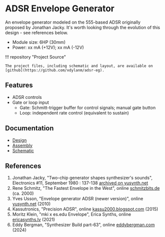 # ADSR Envelope Generator

An envelope generator modeled on the 555-based ADSR originally proposed by Jonathan Jacky. It's worth looking through the evolution of this design - see references below. 

* Module size: 6HP (30mm)
* Power: xx mA (+12V); xx mA (-12V)

!!! repository "Project Source"

    The project files, including schematic and layout, are available on [github](https://github.com/xdylanm/adsr-eg).

## Features

* ADSR controls
* Gate or loop input
    * Gate: Schmitt-trigger buffer for control signals; manual gate button
    * Loop: independent rate control (equivalent to sustain)

## Documentation

* [Design](theory.md)
* [Assembly](assembly.md)
* [Schematic](assets/schematic.pdf)

## References

1. Jonathan Jacky, "Two-chip generator shapes synthesizer's sounds", Electronics #11, September 1980 : 137-138 [archived on yusynth.net](https://yusynth.net/archives/Electronics/J-Jacky-ADSR-1980.pdf>)
2. Rene Schmitz, "The Fastest Envelope in the West", online [schmitzbits.de](https://www.schmitzbits.de/adsr.html) (ca. 2000) 
3. Yves Usson, "Envelope generator ADSR (newer version)", online [yusynth.net](https://yusynth.net/Modular/EN/ADSR/index_new.html) (2010)
4. Kassutronics, "Precision ADSR", online [kassu2000.blogspot.com](https://kassu2000.blogspot.com/2015/05/precision-adsr.html) (2015)
5. Moritz Klein, "mki x es.edu Envelope", Erica Synths, online [ericasynths.lv](https://www.ericasynths.lv/media/EG_MANUAL_v3.pdf) (2021)
6. Eddy Bergman, "Synthesizer Build part-63", online [eddybergman.com](https://www.eddybergman.com/2024/12/ADSR%20Rene%20Schmitz.html) (2024)



